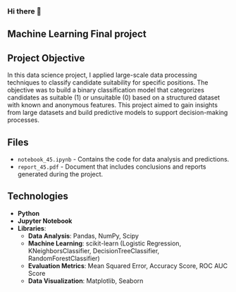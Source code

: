 ### Hi there 👋
## Machine Learning Final project


## Project Objective
In this data science project, I applied large-scale data processing techniques to classify candidate suitability for specific positions. The objective was to build a binary classification model that categorizes candidates as suitable (1) or unsuitable (0) based on a structured dataset with known and anonymous features. This project aimed to gain insights from large datasets and build predictive models to support decision-making processes.

## Files
- `notebook_45.ipynb` - Contains the code for data analysis and predictions.
- `report_45.pdf` - Document that includes conclusions and reports generated during the project.

## Technologies
- **Python**
- **Jupyter Notebook**
- **Libraries**:
  - **Data Analysis**: Pandas, NumPy, Scipy
  - **Machine Learning**: scikit-learn (Logistic Regression, KNeighborsClassifier, DecisionTreeClassifier, RandomForestClassifier)
  - **Evaluation Metrics**: Mean Squared Error, Accuracy Score, ROC AUC Score
  - **Data Visualization**: Matplotlib, Seaborn

